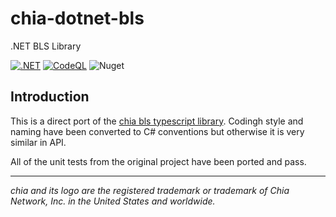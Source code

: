# chia-dotnet-bls

.NET BLS Library

[![.NET](https://github.com/dkackman/chia-dotnet-bls/actions/workflows/dotnet.yml/badge.svg)](https://github.com/dkackman/chia-dotnet-bls/actions/workflows/dotnet.yml)
[![CodeQL](https://github.com/dkackman/chia-dotnet-bls/actions/workflows/github-code-scanning/codeql/badge.svg)](https://github.com/dkackman/chia-dotnet-bls/actions/workflows/github-code-scanning/codeql)
![Nuget](https://img.shields.io/nuget/dt/chia.dotnet.bls%20)


## Introduction

This is a direct port of the [chia bls typescript library](https://github.com/Chia-Network/node-chia-bls). Codingh style and naming have been converted to C# conventions but otherwise it is very similar in API.

All of the unit tests from the original project have been ported and pass. 

___

_chia and its logo are the registered trademark or trademark of Chia Network, Inc. in the United States and worldwide._
